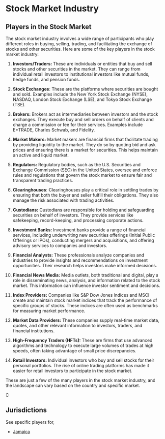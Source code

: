 # Stock Market Industry

## Players in the Stock Market

The stock market industry involves a wide range of participants who play different roles in buying, selling, trading, and facilitating the exchange of stocks and other securities. Here are some of the key players in the stock market industry:

1. **Investors/Traders:** These are individuals or entities that buy and sell stocks and other securities in the market. They can range from individual retail investors to institutional investors like mutual funds, hedge funds, and pension funds.

2. **Stock Exchanges:** These are the platforms where securities are bought and sold. Examples include the New York Stock Exchange (NYSE), NASDAQ, London Stock Exchange (LSE), and Tokyo Stock Exchange (TSE).

3. **Brokers:** Brokers act as intermediaries between investors and the stock exchanges. They execute buy and sell orders on behalf of clients and charge a commission or fee for their services. Examples include E*TRADE, Charles Schwab, and Fidelity.

4. **Market Makers:** Market makers are financial firms that facilitate trading by providing liquidity to the market. They do so by quoting bid and ask prices and ensuring there is a market for securities. This helps maintain an active and liquid market.

5. **Regulators:** Regulatory bodies, such as the U.S. Securities and Exchange Commission (SEC) in the United States, oversee and enforce rules and regulations that govern the stock market to ensure fair and transparent trading practices.

6. **Clearinghouses:** Clearinghouses play a critical role in settling trades by ensuring that both the buyer and seller fulfill their obligations. They also manage the risk associated with trading activities.

7. **Custodians:** Custodians are responsible for holding and safeguarding securities on behalf of investors. They provide services like safekeeping, record-keeping, and processing corporate actions.

8. **Investment Banks:** Investment banks provide a range of financial services, including underwriting new securities offerings (Initial Public Offerings or IPOs), conducting mergers and acquisitions, and offering advisory services to companies and investors.

9. **Financial Analysts:** These professionals analyze companies and industries to provide insights and recommendations on investment opportunities. Their research helps investors make informed decisions.

10. **Financial News Media:** Media outlets, both traditional and digital, play a role in disseminating news, analysis, and information related to the stock market. This information can influence investor sentiment and decisions.

11. **Index Providers:** Companies like S&P Dow Jones Indices and MSCI create and maintain stock market indices that track the performance of specific groups of stocks. These indices are often used as benchmarks for measuring market performance.

12. **Market Data Providers:** These companies supply real-time market data, quotes, and other relevant information to investors, traders, and financial institutions.

13. **High-Frequency Traders (HFTs):** These are firms that use advanced algorithms and technology to execute large volumes of trades at high speeds, often taking advantage of small price discrepancies.

14. **Retail Investors:** Individual investors who buy and sell stocks for their personal portfolios. The rise of online trading platforms has made it easier for retail investors to participate in the stock market.

These are just a few of the many players in the stock market industry, and the landscape can vary based on the country and specific market.

<image src="/.attachments/chatgpt-logo.png" alt="Chat GPT Logo" width="16" height="16" />

## Jurisdictions

See specific players for,

 - [Jamaica](./JM.md)